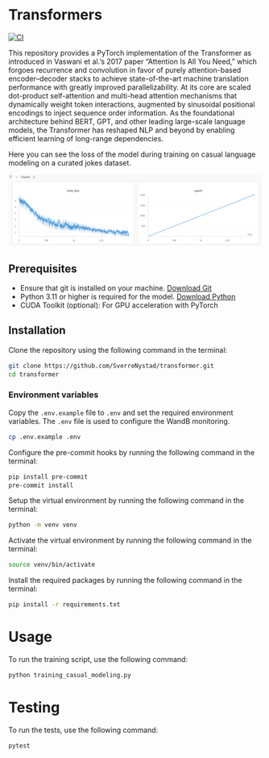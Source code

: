 # Transformers
[![CI](https://github.com/SverreNystad/transfomer/actions/workflows/ci.yml/badge.svg)](https://github.com/SverreNystad/transfomer/actions/workflows/ci.yml)

This repository provides a PyTorch implementation of the Transformer as introduced in Vaswani et al.’s 2017 paper “Attention Is All You Need,” which forgoes recurrence and convolution in favor of purely attention-based encoder–decoder stacks to achieve state-of-the-art machine translation performance with greatly improved parallelizability. At its core are scaled dot-product self-attention and multi-head attention mechanisms that dynamically weight token interactions, augmented by sinusoidal positional encodings to inject sequence order information. As the foundational architecture behind BERT, GPT, and other leading large-scale language models, the Transformer has reshaped NLP and beyond by enabling efficient learning of long-range dependencies.

Here you can see the loss of the model during training on casual language modeling on a curated jokes dataset.

![loss-plot](docs/images/training.png)

## Prerequisites

- Ensure that git is installed on your machine. [Download Git](https://git-scm.com/downloads)
- Python 3.11 or higher is required for the model. [Download Python](https://www.python.org/downloads/)
- CUDA Toolkit (optional): For GPU acceleration with PyTorch

## Installation
Clone the repository using the following command in the terminal:
```bash
git clone https://github.com/SverreNystad/transformer.git
cd transformer
```

### Environment variables
Copy the `.env.example` file to `.env` and set the required environment variables. The `.env` file is used to configure the WandB monitoring.
```bash
cp .env.example .env
```


Configure the pre-commit hooks by running the following command in the terminal:
```bash
pip install pre-commit
pre-commit install
```

Setup the virtual environment by running the following command in the terminal:
```bash
python -m venv venv
```
Activate the virtual environment by running the following command in the terminal:
```bash
source venv/bin/activate
```

Install the required packages by running the following command in the terminal:
```bash
pip install -r requirements.txt
```

# Usage
To run the training script, use the following command:
```bash
python training_casual_modeling.py
```

# Testing
To run the tests, use the following command:

```bash
pytest
```
